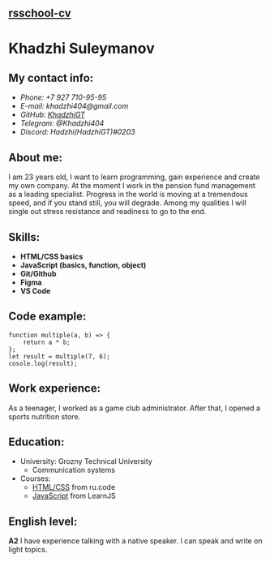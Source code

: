 ## [rsschool-cv](https://github.com/HadzhiGT/rsschool-cv/blob/gh-pages/cv.md)

# Khadzhi Suleymanov

## My contact info:
* _Phone: +7 927 710-95-95_
* _E-mail: khadzhi404@gmail.com_
* _GitHub: [KhadzhiGT](https://github.com/HadzhiGT)_
* _Telegram: @Khadzhi404_
* _Discord: Hadzhi(HadzhiGT)#0203_

## About me:
I am 23 years old, I want to learn programming, gain experience and create my own company. 
At the moment I work in the pension fund management as a leading specialist.
Progress in the world is moving at a tremendous speed, and if you stand still, you will degrade.
Among my qualities I will single out stress resistance and readiness to go to the end.

## Skills:
* __HTML/CSS basics__
* __JavaScript (basics, function, object)__
* __Git/Github__
* __Figma__
* __VS Code__

## Code example:
```
function multiple(a, b) => {
    return a * b;
};
let result = multiple(7, 6);
cosole.log(result); 
```
## Work experience:
As a teenager, I worked as a game club administrator.
After that, I opened a sports nutrition store.

## Education:
* University: Grozny Technical University
    + Сommunication systems
* Courses: 
    + [HTML/CSS](https://ru.code-basics.com) from ru.code
    + [JavaScript](https://learn.javascript.ru/) from LearnJS

## English level:
**A2** I have experience talking with a native speaker. I can speak and write on light topics.